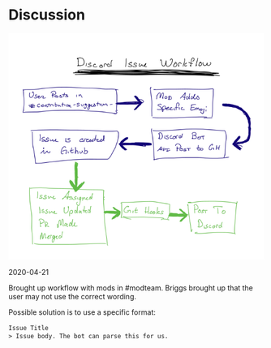 # Discussion

![Workflow](./workflow1.png)

2020-04-21

Brought up workflow with mods in #modteam. Briggs brought up that the user may not use the correct wording.

Possible solution is to use a specific format:

```
Issue Title
> Issue body. The bot can parse this for us.
```

